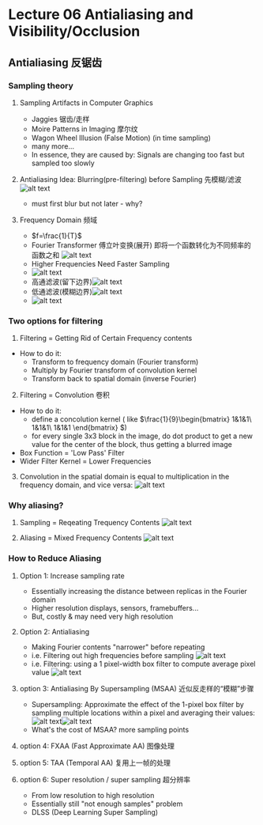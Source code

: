 # Lecture 06 Antialiasing and Visibility/Occlusion

## Antialiasing 反锯齿

### Sampling theory

1. Sampling Artifacts in Computer Graphics
   - Jaggies 锯齿/走样
   - Moire Patterns in Imaging 摩尔纹
   - Wagon Wheel Illusion (False Motion) (in time sampling)
   - many more...
   - In essence, they are caused by: Signals are changing too fast but sampled too slowly

2. Antialiasing Idea: Blurring(pre-filtering) before Sampling 先模糊/滤波
   ![alt text](image-10.png)
   - must first blur but not later - why?

3. Frequency Domain 频域
   - $f=\frac{1}{T}$
   - Fourier Transformer 傅立叶变换(展开) 即将一个函数转化为不同频率的函数之和
     ![alt text](image-11.png)
   - Higher Frequencies Need Faster Sampling
   - ![alt text](image-12.png)
   - 高通滤波(留下边界)![alt text](image-13.png)
   - 低通滤波(模糊边界)![alt text](image-14.png)
   - ![alt text](image-15.png)

### Two options for filtering
1. Filtering = Getting Rid of Certain Frequency contents
- How to do it:
  - Transform to frequency domain (Fourier transform)
  - Multiply by Fourier transform of convolution kernel
  - Transform back to spatial domain (inverse Fourier)

2. Filtering = Convolution 卷积
- How to do it:
  - define a concolution kernel ( like 
$\frac{1}{9}\begin{bmatrix}
    1&1&1\\
    1&1&1\\
    1&1&1
  \end{bmatrix}
$)
  - for every single 3x3 block in the image, do dot product to get a new value for the center of the block, thus getting a blurred image
- Box Function = 'Low Pass' Filter
- Wider Filter Kernel = Lower Frequencies

3. Convolution in the spatial domain is equal to multiplication in the frequency domain, and vice versa:
   ![alt text](image-16.png)

### Why aliasing?
1. Sampling = Reqeating Trequency Contents
   ![alt text](image-17.png)

2. Aliasing = Mixed Frequency Contents
   ![alt text](image-18.png)

### How to Reduce Aliasing
1. Option 1: Increase sampling rate
   - Essentially increasing the distance between replicas in the Fourier domain
   - Higher resolution displays, sensors, framebuffers...
   - But, costly & may need very high resolution

2. Option 2: Antialiasing
   - Making Fourier contents "narrower" before repeating
   - i.e. Filtering out high frequencies before sampling
   ![alt text](image-19.png)
   - i.e. Filtering: using a 1 pixel-width box filter to compute average pixel value
   ![alt text](image-20.png)

3. option 3: Antialiasing By Supersampling (MSAA) 近似反走样的“模糊”步骤
   - Supersampling: Approximate the effect of the 1-pixel box filter by sampling multiple locations within a pixel and averaging their values: ![alt text](image-21.png)![alt text](image-22.png)
   - What's the cost of MSAA? more sampling points

4. option 4: FXAA (Fast Approximate AA) 图像处理

5. option 5: TAA (Temporal AA) 复用上一帧的处理
   
6. option 6: Super resolution / super sampling 超分辨率
   - From low resolution to high resolution
   - Essentially still "not enough samples" problem
   - DLSS (Deep Learning Super Sampling)